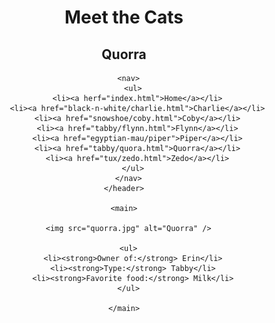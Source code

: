 <!DOCTYPE html>
<html lang="en">
  <head>
    <meta charset="UTF-8" />
    <title>Meet the Cats | Quorra</title>
    <link href="css/style.css" rel="stylesheet" />
  </head>

  <body>
    <header>
      <h1>Meet the Cats</h1>
      <h2>Quorra</h2>

      <nav>
        <ul>
          <li><a herf="index.html">Home</a></li>
          <li><a href="black-n-white/charlie.html">Charlie</a></li>
          <li><a href="snowshoe/coby.html">Coby</a></li>
          <li><a href="tabby/flynn.html">Flynn</a></li>
          <li><a href="egyptian-mau/piper">Piper</a></li>
          <li><a href="tabby/quora.html">Quorra</a></li>
          <li><a href="tux/zedo.html">Zedo</a></li>
        </ul>
      </nav>
    </header>

    <main>

      <img src="quorra.jpg" alt="Quorra" />

      <ul>
        <li><strong>Owner of:</strong> Erin</li>
        <li><strong>Type:</strong> Tabby</li>
        <li><strong>Favorite food:</strong> Milk</li>
      </ul>

    </main>
  </body>
</html>
